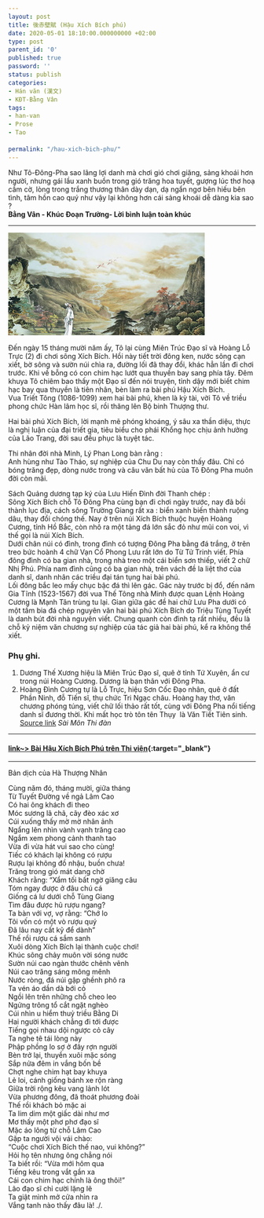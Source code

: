 ```yaml
---
layout: post
title: 後赤壁賦 (Hậu Xích Bích phú)
date: 2020-05-01 18:10:00.000000000 +02:00
type: post
parent_id: '0'
published: true
password: ''
status: publish
categories:
- Hán văn (漢文)
- KĐT-Bằng Vân
tags:
- han-van
- Prose
- Tao

permalink: "/hau-xich-bich-phu/"
---
```


Như Tô-Đông-Pha sao lãng lợi danh mà chơi gió chơi giăng, sảng khoái hơn người, nhưng gái lầu xanh buồn trong gió trăng hoa tuyết, gượng lúc thơ hoạ cầm cờ, lòng trong trắng thương thân dày dạn, dạ ngẩn ngơ bên hiếu bên tình, tâm hồn cao quý như vậy lại không hơn cái sảng khoái dễ dàng kia sao ?  
**Bằng Vân - Khúc Đoạn Trường- Lời bình luận toàn khúc**  

***
 
  ![Hậu Xích-Bích phú"](../assets/Hau-Xich-Bich.jpg)             
 

Đến ngày 15 tháng mười năm ấy, Tô lại cùng Miên Trúc Đạo sĩ và Hoàng Lỗ Trực (2) đi chơi sông Xích Bích. Hồi này tiết trời đông ken, nước sông cạn xiết, bờ sông và sườn núi chìa ra, đường lối đã thay đổi, khác hẳn lần đi chơi trước. Khi về bỗng có con chim hạc lướt qua thuyền bay sang phía tây. Đêm khuya Tô chiêm bao thấy một Đạo sĩ đến nói truyện, tỉnh dậy mới biết chim hạc bay qua thuyền là tiên nhân, bèn làm ra bài phú Hậu Xích Bích.  
Vua Triết Tông (1086-1099) xem hai bài phú, khen là kỳ tài, vời Tô về triều phong chức Hàn lâm học sĩ, rồi thăng lên Bộ binh Thượng thư.  


Hai bài phú Xích Bích, lời mạnh mẽ phóng khoáng, ý sâu xa thần diệu, thực là nghị luận của đại triết gia, tiêu biểu cho phái Khổng học chịu ảnh hưởng của Lão Trang, đời sau đều phục là tuyệt tác.  


Thi nhân đời nhà Minh, Lý Phan Long bàn rằng :  
Anh hùng như Tào Tháo, sự nghiệp của Chu Du nay còn thấy đâu. Chỉ có bóng trăng đẹp, dòng nước trong và câu văn bất hủ của Tô Đông Pha muôn đời còn mãi.  


Sách Quảng dương tạp ký của Lưu Hiến Đình đời Thanh chép :  
Sông Xích Bích chỗ Tô Đông Pha cùng bạn đi chơi ngày trước, nay đã bồi thành lục địa, cách sông Trường Giang rất xa : biển xanh biến thành ruộng dâu, thay đổi chóng thế. Nay ở trên núi Xích Bích thuộc huyện Hoàng Cương, tỉnh Hồ Bắc, còn nhô ra một tảng đá lớn sắc đỏ như mũi con voi, vì thế gọi là núi Xích Bích.  
Dưới chân núi có đình, trong đình có tượng Đông Pha bằng đá trắng, ở trên treo bức hoành 4 chữ Vạn Cổ Phong Lưu rất lớn do Từ Tử Trinh viết. Phía đông đình có ba gian nhà, trong nhà treo một cái biển sơn thiếp, viết 2 chữ Nhị Phú. Phía nam đình cũng có ba gian nhà, trên vách đề la liệt thơ của danh sĩ, danh nhân các triều đại tán tụng hai bài phú.  
Lối đông bắc leo mấy chục bậc đá thì lên gác. Gác này trước bị đổ, đến năm Gia Tĩnh (1523-1567) đời vua Thế Tông nhà Minh được quan Lệnh Hoàng Cương là Mạnh Tân trùng tu lại. Gian giữa gác đề hai chữ Lưu Pha dưới có một tấm bia đá chép nguyên văn hai bài phú Xích Bích do Triệu Tùng Tuyết là danh bút đời nhà nguyên viết. Chung quanh còn đình tạ rất nhiều, đều là chỗ kỷ niệm văn chương sự nghiệp của tác giả hai bài phú, kể ra không thể xiết.  


### Phụ ghi.


1. Dương Thế Xương hiệu là Miên Trúc Đạo sĩ, quê ở tỉnh Tứ Xuyên, ẩn cư trong núi Hoàng Cương. Dương là bạn thân với Đông Pha.  
2. Hoàng Đình Cương tự là Lỗ Trực, hiệu Sơn Cốc Đạo nhân, quê ở đất Phần Ninh, đỗ Tiến sĩ, thụ chức Tri Ngạc châu. Hoàng hay thơ, văn chương phóng túng, viết chữ lối thảo rất tốt, cùng với Đông Pha nổi tiếng danh sĩ đương thời. Khi mất học trò tôn tên Thụy&nbsp; là Văn Tiết Tiên sinh.  
[Source link](http://www.saimonthidan.com/?c=article&p=1037) *Sài Môn Thi đàn*

***


#### [link~> Bài Hậu Xích Bích Phú trên Thi viện](https://www.thivien.net/T%C3%B4-Th%E1%BB%A9c/H%E1%BA%ADu-X%C3%ADch-B%C3%ADch-ph%C3%BA/poem-BfwldcS0qekxn1B0b2u_yw){:target="_blank"}   

***

Bản dịch của Hà Thượng Nhân  

Cùng năm đó, tháng mười, giữa tháng  
Từ Tuyết Đường về ngả Lâm Cao  
Có hai ông khách đi theo  
Móc sương lã chã, cây đèo xác xơ  
Cúi xuống thấy mờ mờ nhân ảnh  
Ngẩng lên nhìn vành vạnh trăng cao  
Ngắm xem phong cảnh thanh tao  
Vừa đi vừa hát vui sao cho cùng!  
Tiếc có khách lại không có rượu  
Rượu lại không đồ nhậu, buồn chưa!  
Trăng trong gió mát dang chờ  
Khách rằng: “Xẩm tối bất ngờ giăng câu  
Tóm ngay được ở đâu chú cá  
Giống cá lư dưới chỗ Tùng Giang  
Tìm đâu được hũ rượu ngang?  
Ta bàn với vợ, vợ rằng: “Chớ lo  
Tôi vốn có một vò rượu quý  
Ðã lâu nay cất kỹ để dành”  
Thế rồi rượu cá sắm sanh  
Xuôi dòng Xích Bích lại thành cuộc chơi!  
Khúc sông chảy muôn vời sóng nước  
Sườn núi cao ngàn thước chênh vênh  
Núi cao trăng sáng mông mênh  
Nước ròng, đá núi gập ghềnh phô ra  
Ta vén áo dần dà bới cỏ  
Ngồi lên trên những chỗ cheo leo  
Ngửng trông tổ cắt ngặt nghèo  
Cúi nhìn u hiểm thuỷ triều Bằng Di  
Hai người khách chẳng đi tới được  
Tiếng gọi nhau dội ngược cỏ cây  
Ta nghe tê tái lòng này  
Phập phồng lo sợ ở đây rợn người  
Bèn trở lại, thuyền xuôi mặc sóng  
Sắp nửa đêm in vắng bốn bề  
Chợt nghe chim hạt bay khuya  
Lẻ loi, cánh giống bánh xe rộn ràng  
Giữa trời rộng kêu vang lảnh lót  
Vừa phương đông, đã thoát phương đoài  
Thế rồi khách bỏ mặc ai  
Ta lim dim một giấc dài như mơ  
Mơ thấy một phơ phơ đạo sĩ  
Mặc áo lông từ chỗ Lâm Cao  
Gặp ta người vội vái chào:  
“Cuộc chơi Xích Bích thế nao, vui không?”  
Hỏi họ tên nhưng ông chẳng nói  
Ta biết rồi: “Vừa mới hôm qua  
Tiếng kêu trong vắt gần xa  
Cái con chim hạc chính là ông thôi!”  
Lão đạo sĩ chỉ cười lặng lẽ  
Ta giật mình mở cửa nhìn ra  
Vắng tanh nào thấy đâu là!
./.